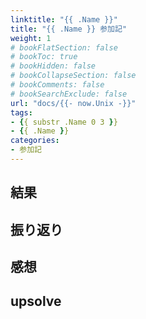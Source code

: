 ```yaml
---
linktitle: "{{ .Name }}"
title: "{{ .Name }} 参加記"
weight: 1
# bookFlatSection: false
# bookToc: true
# bookHidden: false
# bookCollapseSection: false
# bookComments: false
# bookSearchExclude: false
url: "docs/{{- now.Unix -}}"
tags:
- {{ substr .Name 0 3 }}
- {{ .Name }}
categories:
- 参加記
---
```


## 結果

## 振り返り

## 感想

## upsolve
